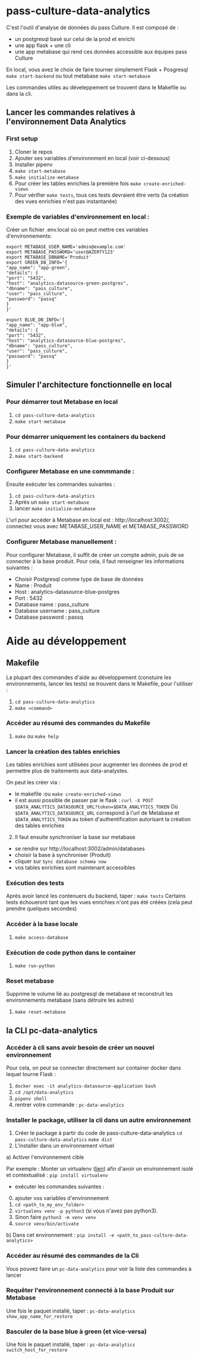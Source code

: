 # pass-culture-data-analytics

C'est l'outil d'analyse de données du pass Culture.
Il est composé de :
- un postgresql basé sur celui de la prod et enrichi
- une app flask + une cli
- une app metabase qui rend ces données accessible aux équipes pass Culture

En local, vous avez le choix de faire tourner simplement Flask + Posgresql `make start-backend` ou tout metabase `make start-metabase`

Les commandes utiles au déveleppement se trouvent dans le Makefile ou dans la cli.


## Lancer les commandes relatives à l'environnement Data Analytics
### First setup

1. Cloner le repos
2. Ajouter ses variables d'environnment en local (voir ci-dessous)
3. Installer pipenv
4. `make start-metabase`
5. `make initialize-metabase`
6. Pour créer les tables enrichies la première fois `make create-enriched-views`
7. Pour vérifier `make tests`, tous ces tests devraient être verts (la création des vues enrichies n'est pas instantanée)

### Exemple de variables d'environnement en local :
Créer un fichier .env.local où on peut mettre ces variables d'environnements:

```
export METABASE_USER_NAME='admin@example.com'
export METABASE_PASSWORD='user@AZERTY123'
export METABASE_DBNAME='Produit'
export GREEN_DB_INFO='{
"app_name": "app-green",
"details": {
"port": "5432",
"host": "analytics-datasource-green-postgres",
"dbname": "pass_culture",
"user": "pass_culture",
"password": "passq"
}
}'

export BLUE_DB_INFO='{
"app_name": "app-blue",
"details": {
"port": "5432",
"host": "analytics-datasource-blue-postgres",
"dbname": "pass_culture",
"user": "pass_culture",
"password": "passq"
}
}'
```

## Simuler l'architecture fonctionnelle en local
### Pour démarrer tout Metabase en local
1. `cd pass-culture-data-analytics`
2. `make start-metabase`

### Pour démarrer uniquement les containers du backend
1. `cd pass-culture-data-analytics`
2. `make start-backend`

### Configurer Metabase en une commmande :

Ensuite exécuter les commandes suivantes :
1. `cd pass-culture-data-analytics`
2. Après un  `make start-metabase`
3. lancer `make initialize-metabase`

L'url pour accéder à Metabase en local est : http://localhost:3002/, connectez vous avec METABASE_USER_NAME et METABASE_PASSWORD

### Configurer Metabase manuellement :

Pour configurer Metabase, il suffit de créer un compte admin, puis de se connecter à la base produit. Pour cela, il faut renseigner les informations suivantes :
- Choisir Postgresql comme type de base de données
- Name : Produit
- Host : analytics-datasource-blue-postgres
- Port : 5432
- Database name : pass_culture
- Database username : pass_culture
- Database password : passq


# Aide au développement
## Makefile
La plupart des commandes d'aide au développement (constuire les environnements, lancer les tests) se trouvent dans le Makefile, pour l'utiliser :
1. `cd pass-culture-data-analytics`
2. `make <command>`

### Accéder au résumé des commandes du Makefile
1. `make` ou `make help`

### Lancer la création des tables enrichies
Les tables enrichies sont utilisées pour augmenter les données de prod et permettre plus de traitements aux data-analystes.

On peut les créer via :
- le makefile :ou `make create-enriched-views`
- il est aussi possible de passer par le flask :
`curl -X POST $DATA_ANALYTICS_DATASOURCE_URL?token=$DATA_ANALYTICS_TOKEN`
Où `$DATA_ANALYTICS_DATASOURCE_URL` correspond à l'url de Metabase et `$DATA_ANALYTICS_TOKEN` au token d'authentification autorisant la création des tables enrichies

2. Il faut ensuite synchroniser la base sur metabase
- se rendre sur http://localhost:3002/admin/databases
- choisir la base à synchroniser (Produit)
- cliquer sur `Sync database schema now`
- vos tables enrichies sont maintenant accessibles


### Exécution des tests
Après avoir lancé les contenuers du backend, taper :
`make tests`
Certains tests échoueront tant que les vues enrichies n'ont pas été créées (cela peut prendre quelques secondes)

### Accéder à la base locale
1. `make access-database`

### Exécution de code python dans le container
1. `make run-python`

### Reset metabase
Supprime le volume lié au postgresql de metabase et reconstruit les environnements metabase (sans détruire les autres)
1. `make reset-metabase`


## la CLI pc-data-analytics
### Accéder à cli sans avoir besoin de créer un nouvel environnement
Pour cela, on peut se connecter directement sur container docker dans lequel tourne Flask :
1. `docker exec -it analytics-datasource-application bash`
2. `cd /opt/data-analytics`
3. `pipenv shell`
4. rentrer votre commande : `pc-data-analytics`

### Installer le package, utiliser la cli dans un autre environnement
1. Créer le package à partir du code de pass-culture-data-analytics
`cd pass-culture-data-analytics`
`make dist`
2. L'installer dans un environnement virtuel

a) Activer l'environnement cible

Par exemple :
Monter un virtualenv ([lien](https://python-guide-pt-br.readthedocs.io/fr/latest/dev/virtualenvs.html)) afin d'avoir un environnement isolé et contextualisé : `pip install virtualenv`
- exécuter les commandes suivantes :
0. ajouter vos variables d'environnement
1. `cd <path_to_my_env_folder>`
2. `virtualenv venv -p python3` (si vous n'avez pas python3).
3. Sinon faire `python3 -m venv venv`
4. `source venv/bin/activate`

b) Dans cet environnement :
`pip install -e <path_to_pass-culture-data-analytics>`


### Accéder au résumé des commandes de la Cli
Vous pouvez faire un `pc-data-analytics` pour voir la liste des commandes à lancer

### Requêter l'environnement connecté à la base Produit sur Metabase
Une fois le paquet installé, taper :
`pc-data-analytics show_app_name_for_restore`

### Basculer de la base blue à green (et vice-versa)
Une fois le paquet installé, taper :
`pc-data-analytics switch_host_for_restore`

